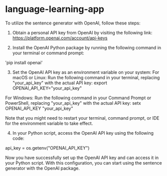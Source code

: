 # language-learning-app

To utilize the sentence generator with OpenAI, follow these steps:

1. Obtain a personal API key from OpenAI by visiting the following link: https://platform.openai.com/account/api-keys

2. Install the OpenAI Python package by running the following command in your terminal or command prompt:

'pip install openai'

3. Set the OpenAI API key as an environment variable on your system:
   For macOS or Linux:
   Run the following command in your terminal, replacing "your_api_key" with the actual API key:
   export OPENAI_API_KEY="your_api_key"

For Windows:
Run the following command in your Command Prompt or PowerShell, replacing "your_api_key" with the actual API key:
setx OPENAI_API_KEY "your_api_key"

Note that you might need to restart your terminal, command prompt, or IDE for the environment variable to take effect.

4. In your Python script, access the OpenAI API key using the following code:

api_key = os.getenv("OPENAI_API_KEY")

Now you have successfully set up the OpenAI API key and can access it in your Python script. With this configuration, you can start using the sentence generator with the OpenAI package.
